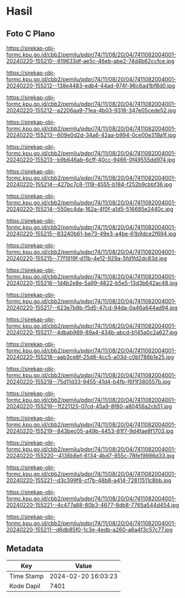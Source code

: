 # Hasil

## Foto C Plano

https://sirekap-obj-formc.kpu.go.id/cbb2/pemilu/pdpr/74/11/08/20/04/7411082004001-20240220-155210--819633df-ae5c-46eb-abe2-74d4b62ccfce.jpg

https://sirekap-obj-formc.kpu.go.id/cbb2/pemilu/pdpr/74/11/08/20/04/7411082004001-20240220-155212--138e4483-edb4-44ad-974f-96c6ad1bf8d0.jpg

https://sirekap-obj-formc.kpu.go.id/cbb2/pemilu/pdpr/74/11/08/20/04/7411082004001-20240220-155212--a2206aa9-71ea-4b03-9318-347e05cede52.jpg

https://sirekap-obj-formc.kpu.go.id/cbb2/pemilu/pdpr/74/11/08/20/04/7411082004001-20240220-155213--609e0d2d-34a6-42aa-b994-0ce00e319a1f.jpg

https://sirekap-obj-formc.kpu.go.id/cbb2/pemilu/pdpr/74/11/08/20/04/7411082004001-20240220-155213--b9b646ab-6cff-40cc-9466-0f49555dd974.jpg

https://sirekap-obj-formc.kpu.go.id/cbb2/pemilu/pdpr/74/11/08/20/04/7411082004001-20240220-155214--427bc7c8-1118-4555-b184-f252b9cbbf36.jpg

https://sirekap-obj-formc.kpu.go.id/cbb2/pemilu/pdpr/74/11/08/20/04/7411082004001-20240220-155214--550ec4da-162a-4f0f-a1d5-516685e2440c.jpg

https://sirekap-obj-formc.kpu.go.id/cbb2/pemilu/pdpr/74/11/08/20/04/7411082004001-20240220-155215--83240b61-be73-49e3-a4be-61b9dce2f694.jpg

https://sirekap-obj-formc.kpu.go.id/cbb2/pemilu/pdpr/74/11/08/20/04/7411082004001-20240220-155215--77f1919f-d11b-4e12-929a-5fd1fd2dc83d.jpg

https://sirekap-obj-formc.kpu.go.id/cbb2/pemilu/pdpr/74/11/08/20/04/7411082004001-20240220-155216--1d4b2e8e-5a99-4822-b5e5-13d3b642ac48.jpg

https://sirekap-obj-formc.kpu.go.id/cbb2/pemilu/pdpr/74/11/08/20/04/7411082004001-20240220-155217--623e7b8b-f5d5-47cd-94da-0a46a644ad94.jpg

https://sirekap-obj-formc.kpu.go.id/cbb2/pemilu/pdpr/74/11/08/20/04/7411082004001-20240220-155217--4dbab989-89a4-434b-abcd-b145a0c2a627.jpg

https://sirekap-obj-formc.kpu.go.id/cbb2/pemilu/pdpr/74/11/08/20/04/7411082004001-20240220-155218--aab3ce8f-25d8-4cc5-a03d-c0bf786b1e25.jpg

https://sirekap-obj-formc.kpu.go.id/cbb2/pemilu/pdpr/74/11/08/20/04/7411082004001-20240220-155218--75d11d33-9455-41d4-b4fb-f6f1f380557b.jpg

https://sirekap-obj-formc.kpu.go.id/cbb2/pemilu/pdpr/74/11/08/20/04/7411082004001-20240220-155219--1f221125-07cd-45a9-8f80-a80456a2cb51.jpg

https://sirekap-obj-formc.kpu.go.id/cbb2/pemilu/pdpr/74/11/08/20/04/7411082004001-20240220-155219--843bec05-a49b-4453-81f7-9d4fae8f1703.jpg

https://sirekap-obj-formc.kpu.go.id/cbb2/pemilu/pdpr/74/11/08/20/04/7411082004001-20240220-155220--4136b8ef-6134-4bd7-855c-78fe19986d33.jpg

https://sirekap-obj-formc.kpu.go.id/cbb2/pemilu/pdpr/74/11/08/20/04/7411082004001-20240220-155221--d3c399f8-cf7b-48b8-a414-72811511c8bb.jpg

https://sirekap-obj-formc.kpu.go.id/cbb2/pemilu/pdpr/74/11/08/20/04/7411082004001-20240220-155221--4c477a88-80b3-4677-8db8-7765a544d454.jpg

https://sirekap-obj-formc.kpu.go.id/cbb2/pemilu/pdpr/74/11/08/20/04/7411082004001-20240220-155211--d6db85f0-1c3e-4edb-a260-a6a4f3c57c77.jpg


## Metadata

| Key        | Value               |
| ---------- | ------------------- |
| Time Stamp | 2024-02-20 16:03:23 |
| Kode Dapil | 7401                |



